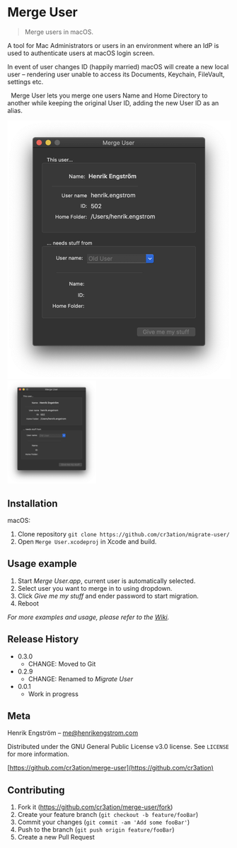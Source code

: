 # Merge User
> Merge users in macOS.

A tool for Mac Administrators or users in an environment where an IdP is used to
authenticate users at macOS login screen.

In event of user changes ID (happily married) macOS will create a new local
user – rendering user unable to access its Documents, Keychain, FileVault, settings etc.

  Merge User lets you merge one users Name and Home Directory to another while
keeping the original User ID, adding the new User ID as an alias.

![](Tutorial/merge-user-interface.png)
<img src="Tutorial/merge-user-interface.png" alt="drawing" width="200"/>

## Installation

macOS:

1) Clone repository `git clone https://github.com/cr3ation/migrate-user/`
2) Open `Merge User.xcodeproj` in Xcode and build.

## Usage example

1) Start _Merge User.app_, current user is automatically selected.
2) Select user you want to merge in to using dropdown.
3) Click _Give me my stuff_ and ender password to start migration.
4) Reboot

_For more examples and usage, please refer to the [Wiki][wiki]._

## Release History

* 0.3.0
    * CHANGE: Moved to Git
* 0.2.9
    * CHANGE: Renamed to _Migrate User_
* 0.0.1
    * Work in progress

## Meta

Henrik Engström – me@henrikengstrom.com

Distributed under the GNU General Public License v3.0 license. See ``LICENSE`` for more information.

[https://github.com/cr3ation/merge-user](https://github.com/cr3ation)

## Contributing

1. Fork it (<https://github.com/cr3ation/merge-user/fork>)
2. Create your feature branch (`git checkout -b feature/fooBar`)
3. Commit your changes (`git commit -am 'Add some fooBar'`)
4. Push to the branch (`git push origin feature/fooBar`)
5. Create a new Pull Request

<!-- Markdown link & img dfn's -->
[travis-image]: https://img.shields.io/travis/dbader/node-datadog-metrics/master.svg?style=flat-square
[travis-url]: https://travis-ci.org/dbader/node-datadog-metrics
[wiki]: https://github.com/cr3ation/merge-user/wiki
